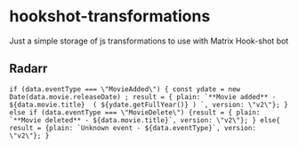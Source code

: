 # hookshot-transformations
Just a simple storage of js transformations to use with Matrix Hook-shot bot

## Radarr

```
if (data.eventType === \"MovieAdded\") { const ydate = new Date(data.movie.releaseDate) ; result = { plain: `**Movie added** - ${data.movie.title}  ( ${ydate.getFullYear()} ) `, version: \"v2\"}; } else if (data.eventType === \"MovieDelete\") {result = { plain: `**Movie deleted** - ${data.movie.title}`, version: \"v2\"}; } else{ result = {plain: `Unknown event - ${data.eventType}`, version: \"v2\"}; }
```
